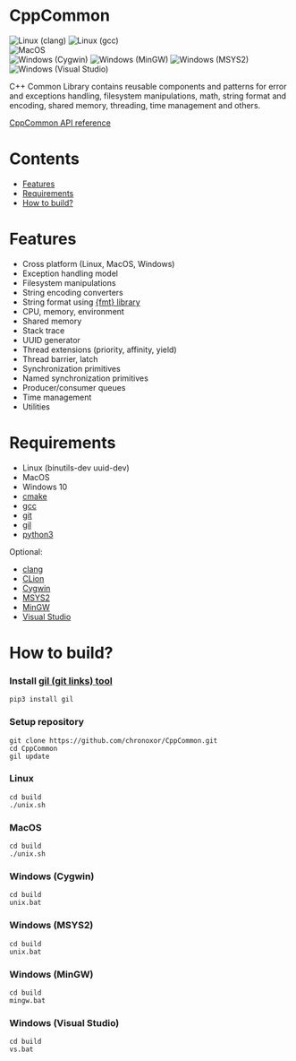 # CppCommon

![Linux (clang)](https://github.com/chronoxor/CppCommon/actions/workflows/build-linux-clang.yml/badge.svg)
![Linux (gcc)](https://github.com/chronoxor/CppCommon/actions/workflows/build-linux-gcc.yml/badge.svg)
<br/>
![MacOS](https://github.com/chronoxor/CppCommon/actions/workflows/build-macos.yml/badge.svg)
<br/>
![Windows (Cygwin)](https://github.com/chronoxor/CppCommon/actions/workflows/build-windows-cygwin.yml/badge.svg)
![Windows (MinGW)](https://github.com/chronoxor/CppCommon/actions/workflows/build-windows-mingw.yml/badge.svg)
![Windows (MSYS2)](https://github.com/chronoxor/CppCommon/actions/workflows/build-windows-msys2.yml/badge.svg)
![Windows (Visual Studio)](https://github.com/chronoxor/CppCommon/actions/workflows/build-windows-vs.yml/badge.svg)

C++ Common Library contains reusable components and patterns for error and
exceptions handling, filesystem manipulations, math, string format and
encoding, shared memory, threading, time management and others.

[CppCommon API reference](https://chronoxor.github.io/CppCommon/index.html)

# Contents
  * [Features](#features)
  * [Requirements](#requirements)
  * [How to build?](#how-to-build)

# Features
* Cross platform (Linux, MacOS, Windows)
* Exception handling model
* Filesystem manipulations
* String encoding converters
* String format using [{fmt} library](http://fmtlib.net)
* CPU, memory, environment
* Shared memory
* Stack trace
* UUID generator
* Thread extensions (priority, affinity, yield)
* Thread barrier, latch
* Synchronization primitives
* Named synchronization primitives
* Producer/consumer queues
* Time management
* Utilities

# Requirements
* Linux (binutils-dev uuid-dev)
* MacOS
* Windows 10
* [cmake](https://www.cmake.org)
* [gcc](https://gcc.gnu.org)
* [git](https://git-scm.com)
* [gil](https://github.com/chronoxor/gil.git)
* [python3](https://www.python.org)

Optional:
* [clang](https://clang.llvm.org)
* [CLion](https://www.jetbrains.com/clion)
* [Cygwin](https://cygwin.com)
* [MSYS2](https://www.msys2.org)
* [MinGW](https://mingw-w64.org/doku.php)
* [Visual Studio](https://www.visualstudio.com)

# How to build?

### Install [gil (git links) tool](https://github.com/chronoxor/gil)
```shell
pip3 install gil
```

### Setup repository
```shell
git clone https://github.com/chronoxor/CppCommon.git
cd CppCommon
gil update
```

### Linux
```shell
cd build
./unix.sh
```

### MacOS
```shell
cd build
./unix.sh
```

### Windows (Cygwin)
```shell
cd build
unix.bat
```

### Windows (MSYS2)
```shell
cd build
unix.bat
```

### Windows (MinGW)
```shell
cd build
mingw.bat
```

### Windows (Visual Studio)
```shell
cd build
vs.bat
```
